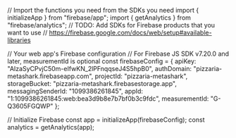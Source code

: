 // Import the functions you need from the SDKs you need
import { initializeApp } from "firebase/app";
import { getAnalytics } from "firebase/analytics";
// TODO: Add SDKs for Firebase products that you want to use
// https://firebase.google.com/docs/web/setup#available-libraries

// Your web app's Firebase configuration
// For Firebase JS SDK v7.20.0 and later, measurementId is optional
const firebaseConfig = {
apiKey: "AIzaSyCPvjC50m-eIfwKN_2lPFnqqseJ4S5hpB0",
authDomain: "pizzaria-metashark.firebaseapp.com",
projectId: "pizzaria-metashark",
storageBucket: "pizzaria-metashark.firebasestorage.app",
messagingSenderId: "1099386261845",
appId: "1:1099386261845:web:bea3d9b8e7b7bf0b3c9fdc",
measurementId: "G-Q3605FGQWP"
};

// Initialize Firebase
const app = initializeApp(firebaseConfig);
const analytics = getAnalytics(app);
